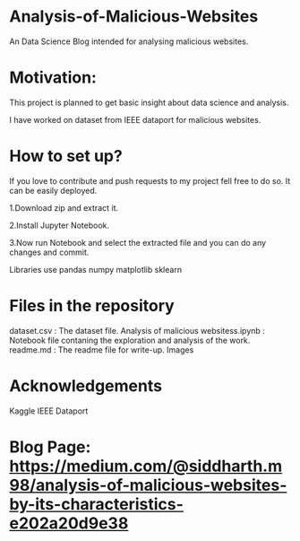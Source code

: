 # Analysis-of-Malicious-Websites
An Data Science Blog intended for analysing malicious websites.

# Motivation:

This project is planned to get basic insight about data science and analysis.

I have worked on dataset from IEEE dataport for malicious websites.


# How to set up?

If you love to contribute and push requests to my project fell free to do so. It can be easily deployed.

1.Download zip and extract it.

2.Install Jupyter Notebook.

3.Now run Notebook and select the extracted file and you can do any changes and commit.

Libraries use
pandas
numpy
matplotlib
sklearn


# Files in the repository
dataset.csv : The dataset file.
Analysis of malicious websitess.ipynb : Notebook file contaning the exploration and analysis of the work.
readme.md : The readme file for write-up.
Images

# Acknowledgements
Kaggle
IEEE Dataport

# Blog Page:  https://medium.com/@siddharth.m98/analysis-of-malicious-websites-by-its-characteristics-e202a20d9e38
